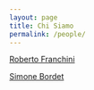 ```yaml
---
layout: page
title: Chi Siamo
permalink: /people/
---
```


[Roberto Franchini](robertofranchini/)

[Simone Bordet](simonebordet/)

